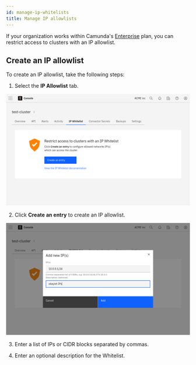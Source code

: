 ```yaml
---
id: manage-ip-whitelists
title: Manage IP allowlists
---
```


If your organization works within Camunda's [Enterprise](https://camunda.com/enterprise/) plan, you can restrict access to clusters with an IP allowlist.

## Create an IP allowlist

To create an IP allowlist, take the following steps:

1. Select the **IP Allowlist** tab.

![cluster-details](./img/cluster-detail-ip-whitelists.png)

2. Click **Create an entry** to create an IP allowlist.

![create-alert](./img/cluster-detail-create-ip-whitelist.png)

3. Enter a list of IPs or CIDR blocks separated by commas.

4. Enter an optional description for the Whitelist.

